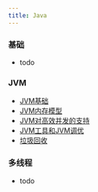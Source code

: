 ```yaml
---
title: Java
---
```


### 基础
+ todo

### JVM
+ [JVM基础](./jvm/JVM.md)
+ [JVM内存模型](./jvm/JVM内存模型.md)
+ [JVM对高效并发的支持](./jvm/JVM对高效并发的支持.md)
+ [JVM工具和JVM调优](./jvm/JVM工具和JVM调优.md)
+ [垃圾回收](./jvm/垃圾回收.md)

### 多线程
+ todo
